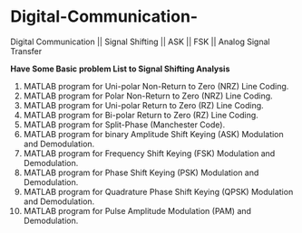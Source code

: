 # Digital-Communication-
Digital Communication || Signal Shifting || ASK || FSK || Analog Signal Transfer 

**Have Some Basic problem List to Signal Shifting Analysis**
1. MATLAB program for Uni-polar Non-Return to Zero (NRZ) Line Coding.
2. MATLAB program for Polar Non-Return to Zero (NRZ) Line Coding.
3. MATLAB program for Uni-polar Return to Zero (RZ) Line Coding.
4. MATLAB program for Bi-polar Return to Zero (RZ) Line Coding.
5. MATLAB program for Split-Phase (Manchester Code).
6. MATLAB program for binary Amplitude Shift Keying (ASK) Modulation and Demodulation.
7. MATLAB program for Frequency Shift Keying (FSK) Modulation and Demodulation.
8. MATLAB program for Phase Shift Keying (PSK) Modulation and Demodulation.
9. MATLAB program for Quadrature Phase Shift Keying (QPSK) Modulation and Demodulation.
10. MATLAB program for Pulse Amplitude Modulation (PAM) and Demodulation.
